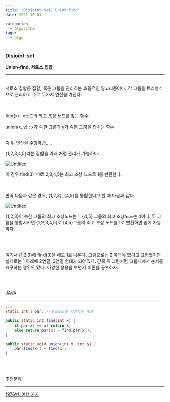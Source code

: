 ```yaml
---
title: "Disjoint-set, Union-find"
date: 2021-10-01

categories:
  - algorithm
tags:
  - algo
---
```


### Disjoint-set
**Union-find, 서로소 집합**

---
<br>
서로소 집합은 집합, 혹은 그룹을 관리하는 효율적인 알고리즘이다. 각 그룹을 트리형식으로 관리하고 주로 두가지 연산을 가진다.  

<br><br>
find(x) : x노드의 최고 조상 노드를 찾는 함수   

union(x, y) : x가 속한 그룹과 y가 속한 그룹을 합치는 함수  
<br>

즉 위 연산을 수행하면,,...  

{1,2,3,4,5}라는 집합을 아래 처럼 관리가 가능하다. 


![Untitled](https://user-images.githubusercontent.com/47859845/135482986-1253b6e2-91e0-42f7-85a2-fa9acf8f0937.png)




이 경우 find(3) =1로 2,3,4,5는 최고 조상 노드로 1를 반환한다. 

<br><br>
만약 다음과 같은 경우, {1,2,3}, {4,5}를 통합한다고 할 때 다음과 같다.

![Untitled](https://user-images.githubusercontent.com/47859845/135483130-c4b8997c-d171-45b5-8716-80d33e9a596b.png)


{1,2,3}이 속한 그룹의 최고 조상노드는 1, {4,5} 그룹의 최고 조상노드는 4이다. 두 그룹을 통합시키면 {1,2,3,4,5}로 {4,5}그룹의 최고 조상 노드를 1로 변환하면 쉽게 가능하다.  

<br><br>

여기서 {1,2,3}에 find(3)을 해도 1로 나온다. 그림으로는 2 아래에 있다고 표현했지만 실제로는 1 아래에 2연결, 3연결 형태가 되어있다. 간혹 위 그림처럼 그룹내에서 순서를 요구하는 경우도 있다. 다양한 응용을 보면서 이론을 공부하자.  

<br><br>


JAVA

---

```java
...
static int[] par; //부모노드를 저장하는 배열

public static int find(int x) {
	if(par[x] == x) return x;
	else return par[x] = find(par[x]);
}

public static void union(int x, int y) {
	par[find(x)] = find(x);
}
```
<br><br>

추천문제

---


[1976번: 여행 가자](https://www.acmicpc.net/problem/1976)

<br><br>